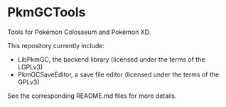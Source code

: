 # PkmGCTools
Tools for Pokémon Colosseum and Pokémon XD.

This repository currently include:
* LibPkmGC, the backend library (licensed under the terms of the LGPLv3)
* PkmGCSaveEditor, a save file editor (licensed under the terms of the GPLv3)
	
See the corresponding README.md files for more details.